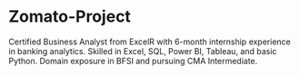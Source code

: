 # Zomato-Project
Certified Business Analyst from ExcelR with 6-month internship experience in banking analytics. Skilled in Excel, SQL, Power BI, Tableau, and basic Python. Domain exposure in BFSI and pursuing CMA Intermediate.
